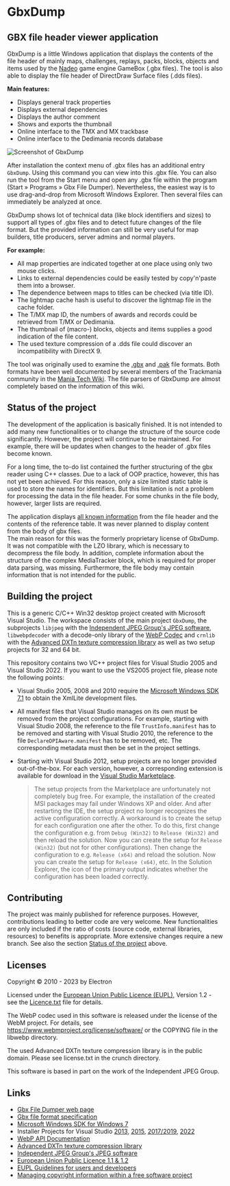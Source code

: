 # GbxDump

## GBX file header viewer application

GbxDump is a little Windows application that displays the contents of the file header of mainly maps, challenges, replays, packs, blocks, objects and items
used by the [Nadeo](https://nadeo.com/) game engine GameBox (.gbx files). The tool is also able to display the file header of DirectDraw Surface files (.dds files).

**Main features:**
- Displays general track properties
- Displays external dependencies
- Displays the author comment
- Shows and exports the thumbnail
- Online interface to the TMX and MX trackbase
- Online interface to the Dedimania records database

<p>
<picture>
<source media="(prefers-color-scheme: dark)" srcset="http://wolfgang-rolke.de/gbxdump/gbxdump.dark.png">
<source media="(prefers-color-scheme: light)" srcset="http://wolfgang-rolke.de/gbxdump/gbxdump.light.png">
<img alt="Screenshot of GbxDump" src="http://wolfgang-rolke.de/gbxdump/gbxdump.light.png">
</picture>
</p>

After installation the context menu of .gbx files has an additional entry `GbxDump`. Using this command you can view into this .gbx file.
You can also run the tool from the Start menu and open any .gbx file within the program (Start » Programs » Gbx File Dumper).
Nevertheless, the easiest way is to use drag-and-drop from Microsoft Windows Explorer. Then several files can immediately be analyzed at once.

GbxDump shows lot of technical data (like block identifiers and sizes) to support all types of .gbx files and to detect future changes of the file format.
But the provided information can still be very useful for map builders, title producers, server admins and normal players.

**For example:**
- All map properties are indicated together at one place using only two mouse clicks.
- Links to external dependencies could be easily tested by copy'n'paste them into a browser.
- The dependence between maps to titles can be checked (via title ID).
- The lightmap cache hash is useful to discover the lightmap file in the cache folder.
- The T/MX map ID, the numbers of awards and records could be retrieved from T/MX or Dedimania.
- The thumbnail of (macro-) blocks, objects and items supplies a good indication of the file content.
- The used texture compression of a .dds file could discover an incompatibility with DirectX 9.

The tool was originally used to examine the [.gbx](https://wiki.xaseco.org/wiki/GBX) and [.pak](https://wiki.xaseco.org/wiki/PAK) file formats.
Both formats have been well documented by several members of the Trackmania community in the [Mania Tech Wiki](https://wiki.xaseco.org/).
The file parsers of GbxDump are almost completely based on the information of this wiki.

## Status of the project

The development of the application is basically finished. It is not intended to add many new functionalities or to change the structure of the source code significantly.
However, the project will continue to be maintained. For example, there will be updates when changes to the header of .gbx files become known.

For a long time, the to-do list contained the further structuring of the gbx reader using C++ classes. Due to a lack of OOP practice, however, this has not yet been achieved.
For this reason, only a size limited static table is used to store the names for identifiers.
But this limitation is not a problem for processing the data in the file header. For some chunks in the file body, however, larger lists are required.

The application displays [all known information](https://wiki.xaseco.org/wiki/GBX) from the file header and the contents of the reference table.
It was never planned to display content from the body of gbx files.  
The main reason for this was the formerly proprietary license of GbxDump. It was not compatible with the LZO library, which is necessary to decompress the file body.
In addition, complete information about the structure of the complex MediaTracker block, which is required for proper data parsing, was missing.
Furthermore, the file body may contain information that is not intended for the public.

## Building the project

This is a generic C/C++ Win32 desktop project created with Microsoft Visual Studio. The workspace consists of the main project `GbxDump`,
the subprojects `libjpeg` with the [Independent JPEG Group's JPEG software](http://www.ijg.org/),
`libwebpdecoder` with a decode-only library of the [WebP Codec](https://github.com/webmproject/libwebp)
and `crnlib` with the [Advanced DXTn texture compression library](https://github.com/BinomialLLC/crunch)
as well as two setup projects for 32 and 64 bit.  

This repository contains two VC++ project files for Visual Studio 2005 and Visual Studio 2022.
If you want to use the VS2005 project file, please note the following points:
-   Visual Studio 2005, 2008 and 2010 require the [Microsoft Windows SDK 7.1](https://www.microsoft.com/en-us/download/details.aspx?id=8279)
    to obtain the XmlLite development files.
-   All manifest files that Visual Studio manages on its own must be removed from the project configurations.
    For example, starting with Visual Studio 2008, the reference to the file `TrustInfo.manifest` has to be removed and starting with Visual Studio 2010,
    the reference to the file `DeclareDPIAware.manifest` has to be removed, etc. The corresponding metadata must then be set in the project settings.
-   Starting with Visual Studio 2012, setup projects are no longer provided out-of-the-box.
    For each version, however, a corresponding extension is available for download in the [Visual Studio Marketplace](https://marketplace.visualstudio.com/vs).

    > The setup projects from the Marketplace are unfortunately not completely bug free.
    > For example, the installation of the created MSI packages may fail under Windows XP and older.
    > And after restarting the IDE, the setup project no longer recognizes the active configuration correctly.
    > A workaround is to create the setup for each configuration one after the other.
    > To do this, first change the configuration e.g. from `Debug (Win32)` to `Release (Win32)` and then reload the solution.
    > Now you can create the setup for `Release (Win32)` (but not for other configurations).
    > Then change the configuration to e.g. `Release (x64)` and reload the solution.
    > Now you can create the setup for `Release (x64)`, etc.
    > In the Solution Explorer, the icon of the primary output indicates whether the configuration has been loaded correctly.

## Contributing

The project was mainly published for reference purposes. However, contributions leading to better code are very welcome.
New functionalities are only included if the ratio of costs (source code, external libraries, resources) to benefits is appropriate.
More extensive changes require a new branch. See also the section [Status of the project](#status-of-the-project) above.

## Licenses

Copyright © 2010 - 2023 by Electron

Licensed under the [European Union Public Licence (EUPL)](https://joinup.ec.europa.eu/software/page/eupl), Version 1.2 - see the [Licence.txt](Licence.txt) file for details.

The WebP codec used in this software is released under the license of the WebM project. For details, see https://www.webmproject.org/license/software/ or the COPYING file in the libwebp directory.

The used Advanced DXTn texture compression library is in the public domain. Please see license.txt in the crunch directory.

This software is based in part on the work of the Independent JPEG Group.

## Links
- [Gbx File Dumper web page](http://www.wolfgang-rolke.de/gbxdump/)
- [Gbx file format specification](https://wiki.xaseco.org/wiki/GBX)
- [Microsoft Windows SDK for Windows 7](https://www.microsoft.com/en-us/download/details.aspx?id=8279)
- Installer Projects for Visual Studio [2013](https://marketplace.visualstudio.com/items?itemName=UnniRavindranathan-MSFT.MicrosoftVisualStudio2013InstallerProjects), 
[2015](https://marketplace.visualstudio.com/items?itemName=VisualStudioProductTeam.MicrosoftVisualStudio2015InstallerProjects), 
[2017/2019](https://marketplace.visualstudio.com/items?itemName=VisualStudioProductTeam.MicrosoftVisualStudio2017InstallerProjects), 
[2022](https://marketplace.visualstudio.com/items?itemName=VisualStudioClient.MicrosoftVisualStudio2022InstallerProjects)
- [WebP API Documentation](https://developers.google.com/speed/webp/docs/api)
- [Advanced DXTn texture compression library](https://github.com/BinomialLLC/crunch)
- [Independent JPEG Group's JPEG software](http://www.ijg.org/)
- [European Union Public Licence 1.1 & 1.2](https://joinup.ec.europa.eu/software/page/eupl)
- [EUPL Guidelines for users and developers](https://joinup.ec.europa.eu/collection/eupl/guidelines-users-and-developers)
- [Managing copyright information within a free software project](https://softwarefreedom.org/resources/2012/ManagingCopyrightInformation.html)
